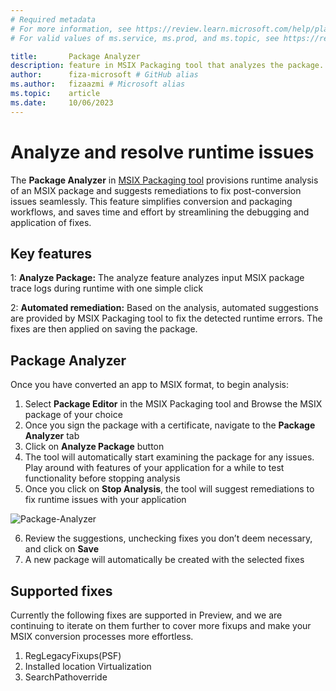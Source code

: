 ```yaml
---
# Required metadata
# For more information, see https://review.learn.microsoft.com/help/platform/learn-editor-add-metadata?branch=main
# For valid values of ms.service, ms.prod, and ms.topic, see https://review.learn.microsoft.com/help/platform/metadata-taxonomies?branch=main

title:       Package Analyzer
description: feature in MSIX Packaging tool that analyzes the package. It then detects errors and suggests fixes.
author:      fiza-microsoft # GitHub alias
ms.author:   fizaazmi # Microsoft alias
ms.topic:    article 
ms.date:     10/06/2023
---
```


# Analyze and resolve runtime issues

The **Package Analyzer** in [MSIX Packaging tool](/windows/msix/packaging-tool/tool-overview) provisions runtime analysis of an MSIX package and suggests remediations to fix post-conversion issues seamlessly. This feature simplifies conversion and packaging workflows, and saves time and effort by streamlining the debugging and application of fixes.

## Key features 

1: **Analyze Package:**
The analyze feature analyzes input MSIX package trace logs during runtime with one simple click

2: **Automated remediation:**
Based on the analysis, automated suggestions are provided by MSIX Packaging tool to fix the detected runtime errors. The fixes are then applied on saving the package.

## Package Analyzer

Once you have converted an app to MSIX format, to begin analysis:

1. Select **Package Editor** in the MSIX Packaging tool and Browse the MSIX package of your choice
2. Once you sign the package with a certificate, navigate to the **Package Analyzer** tab 
3. Click on **Analyze Package** button
4. The tool will automatically start examining the package for any issues. Play around with features of your application for a while to test functionality before stopping analysis
5. Once you click on **Stop Analysis**, the tool will suggest remediations to fix runtime issues with your application

![Package-Analyzer](media/package-analyzer/screenshot-2023-10-06-014557.jpg)


6. Review the suggestions, unchecking fixes you don’t deem necessary, and click on **Save**
1. A new package will automatically be created with the selected fixes

## Supported fixes

Currently the following fixes are supported in Preview, and we are continuing to iterate on them further to cover more fixups and make your MSIX conversion processes more effortless.

1. RegLegacyFixups(PSF)
2. Installed location Virtualization
3. SearchPathoverride






